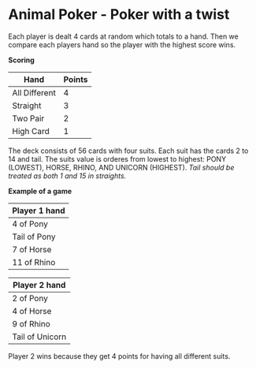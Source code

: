 # Animal Poker - Poker with a twist

Each player is dealt 4 cards at random which totals to a hand. Then we compare each players hand so the player with the highest score wins. 

__Scoring__

| Hand            | Points |
|-----------------|--------|
| All Different   | 4      |
| Straight        | 3      |
| Two Pair        | 2      |
| High Card       | 1      |

The deck consists of 56 cards with four suits. Each suit has the cards 2 to 14 and tail. The suits value is orderes from lowest to highest: PONY (LOWEST), HORSE, RHINO, AND UNICORN (HIGHEST). _Tail should be treated as both 1 and 15 in straights._

__Example of a game__

| Player 1 hand   |
|-----------------|
| 4 of Pony       |
| Tail of Pony    |
| 7 of Horse      |
| 11 of Rhino     |


| Player 2 hand   |
|-----------------|
| 2 of Pony       |
| 4 of Horse      |
| 9 of Rhino      |
| Tail of Unicorn |

Player 2 wins because they get 4 points for having all different suits.